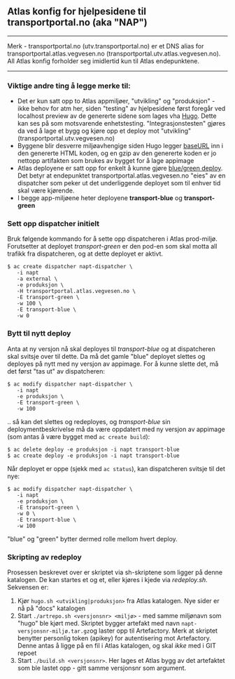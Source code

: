 ## Atlas konfig for hjelpesidene til transportportal.no (aka "NAP")

____
Merk - transportportal.no (utv.transportportal.no) er et DNS alias for transportportal.atlas.vegvesen.no (transportportal.utv.atlas.vegvesen.no). All Atlas konfig forholder seg imidlertid kun til Atlas endepunktene.
____


### Viktige andre ting å legge merke til:

+ Det er kun satt opp to Atlas appmiljøer, "utvikling" og "produksjon" -  ikke behov for atm her, siden "testing" av hjelpesidene først foregår ved localhost preview av de genererte sidene som lages vha [Hugo](https://gohugo.io/). Dette kan ses på som motsvarende enhetstesting. "Integrasjonstesten" gjøres da ved å lage et bygg og kjøre opp et deploy mot "utvikling" (transportportal.utv.vegvesen.no)
+ Byggene blir desverre miljøavhengige siden Hugo legger [baseURL](../config/_default/config.toml) inn i den genererte HTML koden, og en gzip av den genererte koden er jo nettopp artifakten som brukes av bygget for å lage appimage
+ Atlas deployene er satt opp for enkelt å kunne gjøre [blue/green deploy](https://atlas-docs.atlas.vegvesen.no/atlas-dokumentasjon/latest/eksempler/bluegreen_deploy.html). Det betyr at endepunktet transportportal.atlas.vegvesen.no "eies" av en dispatcher som peker ut det underliggende deployet som til enhver tid skal være kjørende.
+ I begge app-miljøene heter deployene **transport-blue** og **transport-green**

### Sett opp dispatcher initielt
Bruk følgende kommando for å sette opp dispatcheren i Atlas prod-miljø. Forutsetter at deployet *transport-green* er den pod-en som skal motta all trafikk fra dispatcheren, og at dette deployet er aktivt.

```
$ ac create dispatcher napt-dispatcher \
   -i napt
   -a external \
   -e produksjon \
   -H transportportal.atlas.vegvesen.no \
   -E transport-green \
   -w 100 \
   -E transport-blue \
   -w 0
```

### Bytt til nytt deploy
Anta at ny versjon nå skal deployes til *transport-blue* og at dispatcheren skal svitsje over til dette. Da må det gamle "blue" deployet slettes og deployes på nytt med ny versjon av appimage. For å kunne slette det, må det først "tas ut" av dispatcheren:

```
$ ac modify dispatcher napt-dispatcher \
   -i napt
   -e produksjon \
   -E transport-green \
   -w 100
```
.. så kan det slettes og redeployes,  og *transport-blue* sin deploymentbeskrivelse må da være oppdatert med ny versjon av appimage (som antas å være bygget med `ac create build`):
```
$ ac delete deploy -e produksjon -i napt transport-blue
$ ac create deploy -e produksjon -i napt transport-blue
```
Når deployet er oppe (sjekk med `ac status`), kan dispatcheren svitsje til det nye:
```
$ ac modify dispatcher napt-dispatcher \
   -i napt
   -e produksjon \
   -E transport-green \
   -w 0 \
   -E transport-blue \
   -w 100
```
"blue" og "green" bytter dermed rolle mellom hvert deploy.

### Skripting av redeploy

Prosessen beskrevet over er skriptet via sh-skriptene som ligger på denne katalogen. De kan startes et og et, eller kjøres i kjede via *redeploy.sh*. Sekvensen er:

1. Kjør `hugo.sh <utvikling|produksjon>` fra Atlas katalogen. Nye sider er nå på "docs" katalogen
2. Start `./artrepo.sh <versjonsnr> <miljø>` - med samme miljønavn som "hugo" ble kjørt med. Skriptet bygger artefakt med navn `napt-versjonsnr-miljø.tar.gz`og laster opp til Artefactory. Merk at skriptet benytter personlig token (apikey) for autentisering mot Artefactory. Denne antas å ligge på en fil i Atlas katalogen, og skal *ikke* med i GIT repoet
3. Start `./build.sh <versjonsnr>`. Her lages et Atlas bygg av det artefaktet som ble lastet opp - gitt samme versjonsnr som argument.
